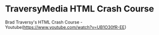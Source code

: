 # TraversyMedia HTML Crash Course
Brad Traversy's HTML Crash Course - Youtube(https://www.youtube.com/watch?v=UB1O30fR-EE)
